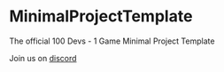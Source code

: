 # MinimalProjectTemplate
The official 100 Devs - 1 Game Minimal Project Template

Join us on [discord](https://discord.gg/UHN4AjMw4d)
